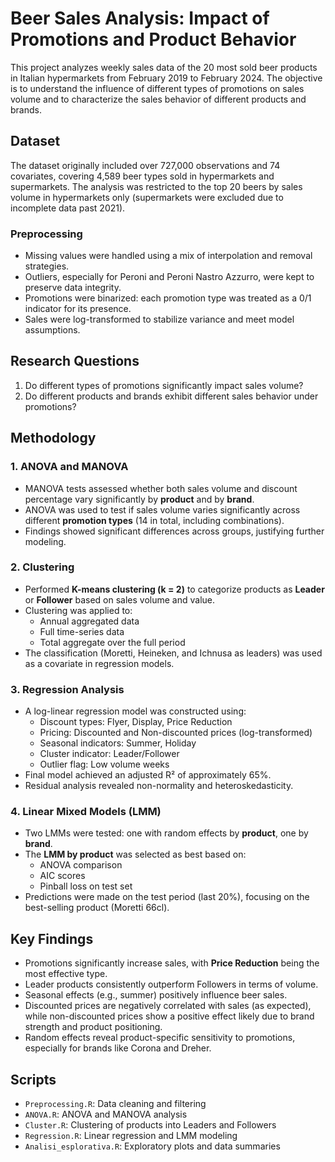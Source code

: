 # Beer Sales Analysis: Impact of Promotions and Product Behavior

This project analyzes weekly sales data of the 20 most sold beer products in Italian hypermarkets from February 2019 to February 2024. The objective is to understand the influence of different types of promotions on sales volume and to characterize the sales behavior of different products and brands.

## Dataset

The dataset originally included over 727,000 observations and 74 covariates, covering 4,589 beer types sold in hypermarkets and supermarkets. The analysis was restricted to the top 20 beers by sales volume in hypermarkets only (supermarkets were excluded due to incomplete data past 2021).

### Preprocessing
- Missing values were handled using a mix of interpolation and removal strategies.
- Outliers, especially for Peroni and Peroni Nastro Azzurro, were kept to preserve data integrity.
- Promotions were binarized: each promotion type was treated as a 0/1 indicator for its presence.
- Sales were log-transformed to stabilize variance and meet model assumptions.

## Research Questions

1. Do different types of promotions significantly impact sales volume?
2. Do different products and brands exhibit different sales behavior under promotions?

## Methodology

### 1. ANOVA and MANOVA
- MANOVA tests assessed whether both sales volume and discount percentage vary significantly by **product** and by **brand**.
- ANOVA was used to test if sales volume varies significantly across different **promotion types** (14 in total, including combinations).
- Findings showed significant differences across groups, justifying further modeling.

### 2. Clustering
- Performed **K-means clustering (k = 2)** to categorize products as **Leader** or **Follower** based on sales volume and value.
- Clustering was applied to:
  - Annual aggregated data
  - Full time-series data
  - Total aggregate over the full period
- The classification (Moretti, Heineken, and Ichnusa as leaders) was used as a covariate in regression models.

### 3. Regression Analysis
- A log-linear regression model was constructed using:
  - Discount types: Flyer, Display, Price Reduction
  - Pricing: Discounted and Non-discounted prices (log-transformed)
  - Seasonal indicators: Summer, Holiday
  - Cluster indicator: Leader/Follower
  - Outlier flag: Low volume weeks
- Final model achieved an adjusted R² of approximately 65%.
- Residual analysis revealed non-normality and heteroskedasticity.

### 4. Linear Mixed Models (LMM)
- Two LMMs were tested: one with random effects by **product**, one by **brand**.
- The **LMM by product** was selected as best based on:
  - ANOVA comparison
  - AIC scores
  - Pinball loss on test set
- Predictions were made on the test period (last 20%), focusing on the best-selling product (Moretti 66cl).

## Key Findings

- Promotions significantly increase sales, with **Price Reduction** being the most effective type.
- Leader products consistently outperform Followers in terms of volume.
- Seasonal effects (e.g., summer) positively influence beer sales.
- Discounted prices are negatively correlated with sales (as expected), while non-discounted prices show a positive effect likely due to brand strength and product positioning.
- Random effects reveal product-specific sensitivity to promotions, especially for brands like Corona and Dreher.

## Scripts

- `Preprocessing.R`: Data cleaning and filtering
- `ANOVA.R`: ANOVA and MANOVA analysis
- `Cluster.R`: Clustering of products into Leaders and Followers
- `Regression.R`: Linear regression and LMM modeling
- `Analisi_esplorativa.R`: Exploratory plots and data summaries
